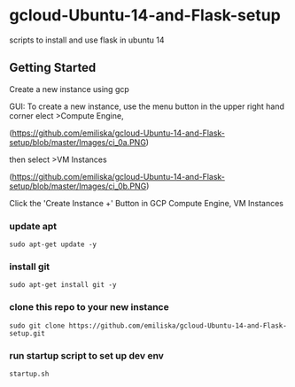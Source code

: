 # gcloud-Ubuntu-14-and-Flask-setup
scripts to install and use flask in ubuntu 14

## Getting Started
Create a new instance using gcp 

GUI:
To create a new instance, use the menu button in the upper right hand corner 
elect >Compute Engine, 

(https://github.com/emiliska/gcloud-Ubuntu-14-and-Flask-setup/blob/master/Images/ci_0a.PNG)

then select >VM Instances

(https://github.com/emiliska/gcloud-Ubuntu-14-and-Flask-setup/blob/master/Images/ci_0b.PNG)

Click the 'Create Instance +' Button in GCP Compute Engine, VM Instances


### update apt
`sudo apt-get update -y`

### install git
`sudo apt-get install git -y`

### clone this repo to your new instance
`sudo git clone https://github.com/emiliska/gcloud-Ubuntu-14-and-Flask-setup.git`

### run startup script to set up dev env
`startup.sh`
